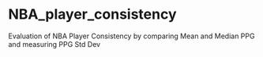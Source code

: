 # NBA_player_consistency
Evaluation of NBA Player Consistency by comparing Mean and Median PPG and measuring PPG Std Dev
